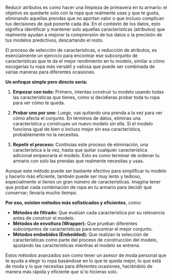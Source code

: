 Reducir atributos es como hacer una limpieza de primavera en tu armario: el objetivo es quedarte solo con la ropa que realmente usas y que te gusta, eliminando aquellas prendas que no aportan valor o que incluso complican tus decisiones de qué ponerte cada día. En el contexto de los datos, esto significa identificar y mantener solo aquellas características (atributos) que realmente ayudan a mejorar la comprensión de tus datos o la precisión de tus modelos predictivos, descartando el resto.

El proceso de selección de características, o reducción de atributos, es esencialmente un ejercicio para encontrar ese subconjunto de características que te da el mejor rendimiento en tu modelo, similar a cómo escogerías tu ropa más versátil y valiosa que puede ser combinada de varias maneras para diferentes ocasiones.

**Un enfoque simple pero directo sería:**

1. **Empezar con todo:** Primero, intentas construir tu modelo usando todas las características que tienes, como si decidieras probar toda tu ropa para ver cómo te queda.

2. **Probar uno por uno:** Luego, vas quitando una prenda a la vez para ver cómo afecta el conjunto. En términos de datos, eliminas una característica y construyes un nuevo modelo sin ella. Si el modelo funciona igual de bien o incluso mejor sin esa característica, probablemente no la necesitas.

3. **Repetir el proceso:** Continúas este proceso de eliminación, una característica a la vez, hasta que quitar cualquier característica adicional empeoraría el modelo. Esto es como terminar de ordenar tu armario con solo las prendas que realmente necesitas y usas.

Aunque este método puede ser bastante efectivo para simplificar tu modelo y hacerlo más eficiente, también puede ser muy lento y tedioso, especialmente si tienes un gran número de características. Imagina tener que probar cada combinación de ropa en tu armario para decidir qué conservar; llevaría mucho tiempo.

**Por eso, existen métodos más sofisticados y eficientes**, como:

- **Métodos de filtrado:** Que evalúan cada característica por su relevancia antes de construir el modelo.
- **Métodos de envoltura (Wrapper):** Que prueban diferentes subconjuntos de características para encontrar el mejor conjunto.
- **Métodos embebidos (Embedded):** Que realizan la selección de características como parte del proceso de construcción del modelo, ajustando las características mientras el modelo se entrena.

Estos métodos avanzados son como tener un asesor de moda personal que te ayuda a elegir tu ropa basándose en lo que te queda mejor, lo que está de moda y lo que necesitas para diferentes ocasiones, haciéndolo de manera más rápida y eficiente que si lo hicieras solo.